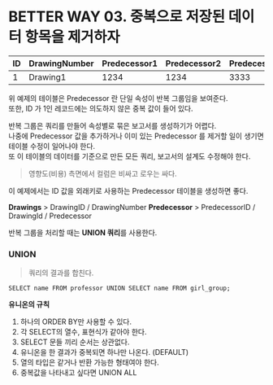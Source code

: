 # BETTER WAY 03. 중복으로 저장된 데이터 항목을 제거하자

|ID|DrawingNumber|Predecessor1|Predecessor2|Predecessor3|Predecessor4|Predecessor5|
|---|---|---|---|---|---|---|
|1|Drawing1|1234|1234|3333|4444|5555|

위 예제의 테이블은 Predecessor 란 단일 속성이 반복 그룹임을 보여준다. <br>
또한, ID 가 1인 레코드에는 의도하지 않은 중복 값이 들어 있다. 

반복 그룹은 쿼리를 만들어 속성별로 묶은 보고서를 생성하기가 어렵다. <br>
나중에 Predecessor 값을 추가하거나 이미 있는 Predecessor 를 제거할 일이 생기면 테이블 수정이 일어나야 한다. <br>
또 이 테이블의 데이터를 기준으로 만든 모든 쿼리, 보고서의 설계도 수정해야 한다. 

> 영향도(비용) 측면에서 컬럼은 비싸고 로우는 싸다.

이 예제에서는 ID 값을 외래키로 사용하는 Predecessor 테이블을 생성하면 좋다. 

**Drawings** > DrawingID / DrawingNumber
**Predecessor** > PredecessorID / DrawingId / Predecessor

반복 그룹을 처리할 때는 **UNION 쿼리**를 사용한다. 

### UNION
> 쿼리의 결과를 합친다. 

```
SELECT name FROM professor UNION SELECT name FROM girl_group;
```

**유니온의 규칙**
1. 하나의 ORDER BY만 사용할 수 있다.
2. 각 SELECT의 열수, 표현식가 같아야 한다.
3. SELECT 문들 끼리 순서는 상관없다.
4. 유니온을 한 결과가 중복되면 하나만 나온다. (DEFAULT)
5. 열의 타입은 같거나 반환 가능한 형태여야 한다.
6. 중복값을 나타내고 싶다면 UNION ALL

